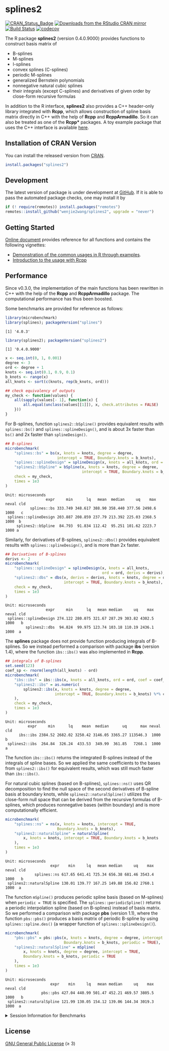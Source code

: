 splines2
================

[![CRAN\_Status\_Badge](https://www.r-pkg.org/badges/version/splines2)](https://CRAN.R-project.org/package=splines2)
[![Downloads from the RStudio CRAN
mirror](https://cranlogs.r-pkg.org/badges/splines2)](https://CRAN.R-project.org/package=splines2)
[![Build
Status](https://github.com/wenjie2wang/splines2/workflows/R-CMD-check/badge.svg)](https://github.com/wenjie2wang/splines2/actions)
[![codecov](https://codecov.io/gh/wenjie2wang/splines2/branch/main/graph/badge.svg)](https://codecov.io/gh/wenjie2wang/splines2)

The R package **splines2** (version 0.4.0.9000) provides functions to
construct basis matrix of

-   B-splines
-   M-splines
-   I-splines
-   convex splines (C-splines)
-   periodic M-splines
-   generalized Bernstein polynomials
-   nonnegative natural cubic splines
-   their integrals (except C-splines) and derivatives of given order by
    close-form recursive formulas

In addition to the R interface, **splines2** also provides a C++
header-only library integrated with **Rcpp**, which allows construction
of spline basis matrix directly in C++ with the help of **Rcpp** and
**RcppArmadillo**. So it can also be treated as one of the **Rcpp\***
packages. A toy example package that uses the C++ interface is available
[here](https://github.com/wenjie2wang/example-pkg-Rcpp-splines2).

## Installation of CRAN Version

You can install the released version from
[CRAN](https://CRAN.R-project.org/package=splines2).

``` r
install.packages("splines2")
```

## Development

The latest version of package is under development at
[GitHub](https://github.com/wenjie2wang/splines2). If it is able to pass
the automated package checks, one may install it by

``` r
if (! require(remotes)) install.packages("remotes")
remotes::install_github("wenjie2wang/splines2", upgrade = "never")
```

## Getting Started

[Online document](https://wwenjie.org/splines2) provides reference for
all functions and contains the following vignettes:

-   [Demonstration of the common usages in R through
    examples](https://wwenjie.org/splines2/articles/splines2-intro).
-   [Introduction to the usage with
    Rcpp](https://wwenjie.org/splines2/articles/splines2-wi-rcpp)

## Performance

Since v0.3.0, the implementation of the main functions has been
rewritten in C++ with the help of the **Rcpp** and **RcppArmadillo**
package. The computational performance has thus been boosted.

Some benchmarks are provided for reference as follows:

``` r
library(microbenchmark)
library(splines); packageVersion("splines")
```

    [1] '4.0.3'

``` r
library(splines2); packageVersion("splines2")
```

    [1] '0.4.0.9000'

``` r
x <- seq.int(0, 1, 0.001)
degree <- 3
ord <- degree + 1
knots <- seq.int(0.1, 0.9, 0.1)
b_knots <- range(x)
all_knots <- sort(c(knots, rep(b_knots, ord)))

## check equivalency of outputs
my_check <- function(values) {
    all(sapply(values[- 1], function(x) {
        all.equal(unclass(values[[1]]), x, check.attributes = FALSE)
    }))
}
```

For B-splines, function `splines2::bSpline()` provides equivalent
results with `splines::bs()` and `splines::splineDesign()`, and is about
3x faster than `bs()` and 2x faster than `splineDesign()`.

``` r
## B-splines
microbenchmark(
    "splines::bs" = bs(x, knots = knots, degree = degree,
                       intercept = TRUE, Boundary.knots = b_knots),
    "splines::splineDesign" = splineDesign(x, knots = all_knots, ord = ord),
    "splines2::bSpline" = bSpline(x, knots = knots, degree = degree,
                                  intercept = TRUE, Boundary.knots = b_knots),
    check = my_check,
    times = 1e3
)
```

    Unit: microseconds
                      expr     min      lq   mean  median     uq    max neval cld
               splines::bs 333.749 348.617 388.90 358.440 377.56 2498.6  1000   c
     splines::splineDesign 203.887 208.859 237.79 213.392 225.03 2368.5  1000  b 
         splines2::bSpline  84.793  91.834 112.42  95.251 101.62 2223.7  1000 a  

Similarly, for derivatives of B-splines, `splines2::dbs()` provides
equivalent results with `splines::splineDesign()`, and is more than 2x
faster.

``` r
## Derivatives of B-splines
derivs <- 2
microbenchmark(
    "splines::splineDesign" = splineDesign(x, knots = all_knots,
                                           ord = ord, derivs = derivs),
    "splines2::dbs" = dbs(x, derivs = derivs, knots = knots, degree = degree,
                          intercept = TRUE, Boundary.knots = b_knots),
    check = my_check,
    times = 1e3
)
```

    Unit: microseconds
                      expr     min      lq   mean median     uq    max neval cld
     splines::splineDesign 274.122 280.075 321.67 287.29 303.82 4302.5  1000   b
             splines2::dbs  94.824  99.975 123.74 103.18 110.19 2436.1  1000  a 

The **splines** package does not provide function producing integrals of
B-splines. So we instead performed a comparison with package **ibs**
(version 1.4), where the function `ibs::ibs()` was also implemented in
**Rcpp**.

``` r
## integrals of B-splines
set.seed(123)
coef_sp <- rnorm(length(all_knots) - ord)
microbenchmark(
    "ibs::ibs" = ibs::ibs(x, knots = all_knots, ord = ord, coef = coef_sp),
    "splines2::ibs" = as.numeric(
        splines2::ibs(x, knots = knots, degree = degree,
                      intercept = TRUE, Boundary.knots = b_knots) %*% coef_sp
    ),
    check = my_check,
    times = 1e3
)
```

    Unit: microseconds
              expr     min      lq    mean  median      uq      max neval cld
          ibs::ibs 2384.52 2682.02 3250.42 3146.05 3365.27 113546.3  1000   b
     splines2::ibs  264.84  326.24  433.53  349.99  361.85   7268.1  1000  a 

The function `ibs::ibs()` returns the integrated B-splines instead of
the integrals of spline bases. So we applied the same coefficients to
the bases from `splines2::ibs()` for equivalent results, which was still
much faster than `ibs::ibs()`.

For natural cubic splines (based on B-splines), `splines::ns()` uses QR
decomposition to find the null space of the second derivatives of
B-spline basis at boundary knots, while `splines2::naturalSpline()`
utilizes the close-form null space that can be derived from the
recursive formulas of B-splines, which produces nonnegative bases
(within boundary) and is more computationally efficient.

``` r
microbenchmark(
    "splines::ns" = ns(x, knots = knots, intercept = TRUE,
                       Boundary.knots = b_knots),
    "splines2::naturalSpline" = naturalSpline(
        x, knots = knots, intercept = TRUE, Boundary.knots = b_knots
    ),
    times = 1e3
)
```

    Unit: microseconds
                        expr    min     lq   mean median     uq    max neval cld
                 splines::ns 617.65 641.41 725.34 656.38 681.46 3543.4  1000   b
     splines2::naturalSpline 130.01 139.77 167.25 149.88 156.82 2760.1  1000  a 

The function `mSpline()` produces periodic spline basis (based on
M-splines) when `periodic = TRUE` is specified. The
`splines::periodicSpline()` returns a periodic interpolation spline
(based on B-splines) instead of basis matrix. So we performed a
comparison with package **pbs** (version 1.1), where the function
`pbs::pbs()` produces a basis matrix of periodic B-spline by using
`splines::spline.des()` (a wrapper function of
`splines::splineDesign()`).

``` r
microbenchmark(
    "pbs::pbs" = pbs::pbs(x, knots = knots, degree = degree, intercept = TRUE,
                          Boundary.knots = b_knots, periodic = TRUE),
    "splines2::naturalSpline" = mSpline(
        x, knots = knots, degree = degree, intercept = TRUE,
        Boundary.knots = b_knots, periodic = TRUE
    ),
    times = 1e3
)
```

    Unit: microseconds
                        expr    min     lq   mean median     uq    max neval cld
                    pbs::pbs 427.04 440.99 501.47 452.21 469.57 3805.5  1000   b
     splines2::naturalSpline 121.99 130.05 154.12 139.06 144.34 3019.3  1000  a 

<details>
<summary>
Session Information for Benchmarks
</summary>

``` r
sessionInfo()
```

    R version 4.0.3 (2020-10-10)
    Platform: x86_64-pc-linux-gnu (64-bit)
    Running under: Arch Linux

    Matrix products: default
    BLAS:   /usr/lib/libopenblasp-r0.3.12.so
    LAPACK: /usr/lib/liblapack.so.3.9.0

    locale:
     [1] LC_CTYPE=en_US.UTF-8       LC_NUMERIC=C               LC_TIME=en_US.UTF-8       
     [4] LC_COLLATE=en_US.UTF-8     LC_MONETARY=en_US.UTF-8    LC_MESSAGES=en_US.UTF-8   
     [7] LC_PAPER=en_US.UTF-8       LC_NAME=C                  LC_ADDRESS=C              
    [10] LC_TELEPHONE=C             LC_MEASUREMENT=en_US.UTF-8 LC_IDENTIFICATION=C       

    attached base packages:
    [1] splines   stats     graphics  grDevices utils     datasets  methods   base     

    other attached packages:
    [1] splines2_0.4.0.9000  microbenchmark_1.4-7

    loaded via a namespace (and not attached):
     [1] Rcpp_1.0.5       knitr_1.30       magrittr_2.0.1   MASS_7.3-53      ibs_1.4         
     [6] lattice_0.20-41  rlang_0.4.9      multcomp_1.4-15  stringr_1.4.0    tools_4.0.3     
    [11] grid_4.0.3       xfun_0.19        TH.data_1.0-10   htmltools_0.5.0  yaml_2.2.1      
    [16] survival_3.2-7   digest_0.6.27    Matrix_1.2-18    codetools_0.2-16 evaluate_0.14   
    [21] rmarkdown_2.6    sandwich_3.0-0   stringi_1.5.3    compiler_4.0.3   pbs_1.1         
    [26] mvtnorm_1.1-1    zoo_1.8-8       

</details>

## License

[GNU General Public License](https://www.gnu.org/licenses/) (≥ 3)

